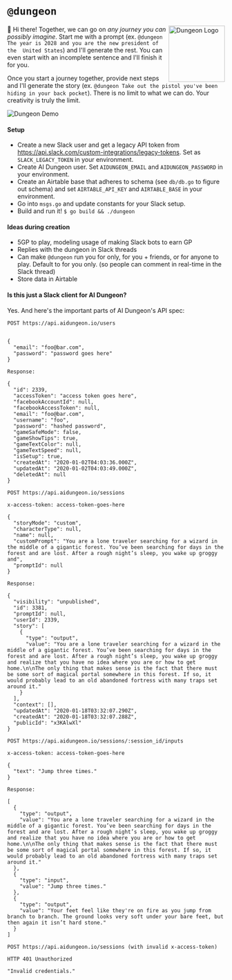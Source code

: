 # `@dungeon`

<img src="https://zachinto2020.files.wordpress.com/2020/01/dungeon_logo.png" width="130" alt="Dungeon Logo" align="right">

👋 Hi there! Together, we can go on _any journey you can possibly imagine_. Start me with a prompt (ex. `@dungeon The year is 2028 and you are the new president of the  United States`) and I'll generate the rest. You can even start with an incomplete sentence and I'll finish it for you.

Once you start a journey together, provide next steps and I'll generate the story (ex. `@dungeon Take out the pistol you've been hiding in your back pocket`). There is no limit to what we can do. Your creativity is truly the limit.

![Dungeon Demo](https://zachinto2020.files.wordpress.com/2020/01/dungeon_demo_optimized.gif)

#### Setup

- Create a new Slack user and get a legacy API token from https://api.slack.com/custom-integrations/legacy-tokens. Set as `SLACK_LEGACY_TOKEN` in your environment.
- Create AI Dungeon user. Set `AIDUNGEON_EMAIL` and `AIDUNGEON_PASSWORD` in your environment.
- Create an Airtable base that adheres to schema (see `db/db.go` to figure out schema) and set `AIRTABLE_API_KEY` and `AIRTABLE_BASE` in your environment.
- Go into `msgs.go` and update constants for your Slack setup.
- Build and run it! `$ go build && ./dungeon`

#### Ideas during creation

- 5GP to play, modeling usage of making Slack bots to earn GP
- Replies with the dungeon in Slack threads
- Can make `@dungeon` run you for only, for you + friends, or for anyone to play. Default to for you only. (so people can comment in real-time in the Slack thread)
- Store data in Airtable

#### Is this just a Slack client for AI Dungeon?

Yes. And here's the important parts of AI Dungeon's API spec:

```
POST https://api.aidungeon.io/users


{
  "email": "foo@bar.com",
  "password": "password goes here"
}

Response:

{
  "id": 2339,
  "accessToken": "access token goes here",
  "facebookAccountId": null,
  "facebookAccessToken": null,
  "email": "foo@bar.com",
  "username": "foo",
  "password": "hashed password",
  "gameSafeMode": false,
  "gameShowTips": true,
  "gameTextColor": null,
  "gameTextSpeed": null,
  "isSetup": true,
  "createdAt": "2020-01-02T04:03:36.000Z",
  "updatedAt": "2020-01-02T04:03:49.000Z",
  "deletedAt": null
}
```

```
POST https://api.aidungeon.io/sessions

x-access-token: access-token-goes-here

{
  "storyMode": "custom",
  "characterType": null,
  "name": null,
  "customPrompt": "You are a lone traveler searching for a wizard in the middle of a gigantic forest. You’ve been searching for days in the forest and are lost. After a rough night’s sleep, you wake up groggy and",
  "promptId": null
}

Response:

{
  "visibility": "unpublished",
  "id": 3381,
  "promptId": null,
  "userId": 2339,
  "story": [
    {
      "type": "output",
      "value": "You are a lone traveler searching for a wizard in the middle of a gigantic forest. You’ve been searching for days in the forest and are lost. After a rough night’s sleep, you wake up groggy and realize that you have no idea where you are or how to get home.\n\nThe only thing that makes sense is the fact that there must be some sort of magical portal somewhere in this forest. If so, it would probably lead to an old abandoned fortress with many traps set around it."
    }
  ],
  "context": [],
  "updatedAt": "2020-01-18T03:32:07.290Z",
  "createdAt": "2020-01-18T03:32:07.288Z",
  "publicId": "x3KAlwXl"
}
```

```
POST https://api.aidungeon.io/sessions/:session_id/inputs

x-access-token: access-token-goes-here

{
  "text": "Jump three times."
}

Response:

[
  {
    "type": "output",
    "value": "You are a lone traveler searching for a wizard in the middle of a gigantic forest. You’ve been searching for days in the forest and are lost. After a rough night’s sleep, you wake up groggy and realize that you have no idea where you are or how to get home.\n\nThe only thing that makes sense is the fact that there must be some sort of magical portal somewhere in this forest. If so, it would probably lead to an old abandoned fortress with many traps set around it."
  },
  {
    "type": "input",
    "value": "Jump three times."
  },
  {
    "type": "output",
    "value": "Your feet feel like they're on fire as you jump from branch to branch. The ground looks very soft under your bare feet, but then again it isn’t hard stone."
  }
]
```

```
POST https://api.aidungeon.io/sessions (with invalid x-access-token)

HTTP 401 Unauthorized

"Invalid credentials."
```
